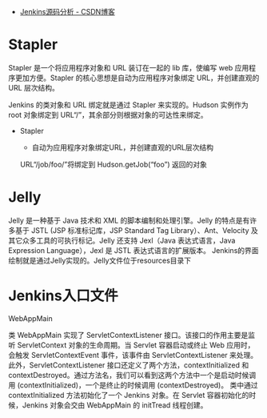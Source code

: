 

* [Jenkins源码分析 - CSDN博客 ](http://blog.csdn.net/sogouauto/article/details/46507267)

# Stapler

Stapler 是一个将应用程序对象和 URL 装订在一起的 lib 库，使编写 web 应用程序更加方便。Stapler 的核心思想是自动为应用程序对象绑定 URL，并创建直观的 URL 层次结构。

Jenkins 的类对象和 URL 绑定就是通过 Stapler 来实现的。Hudson 实例作为 root 对象绑定到 URL“/”，其余部分则根据对象的可达性来绑定。

* Stapler
  * 自动为应用程序对象绑定URL，并创建直观的URL层次结构

   URL“/job/foo/”将绑定到 Hudson.getJob(“foo”) 返回的对象

# Jelly

Jelly 是一种基于 Java 技术和 XML 的脚本编制和处理引擎。Jelly 的特点是有许多基于 JSTL (JSP 标准标记库，JSP Standard Tag Library）、Ant、Velocity 及其它众多工具的可执行标记。Jelly 还支持 Jexl（Java 表达式语言，Java Expression Language），Jexl 是 JSTL 表达式语言的扩展版本。
Jenkins的界面绘制就是通过Jelly实现的。Jelly文件位于resources目录下


# Jenkins入口文件

WebAppMain 

类 WebAppMain 实现了 ServletContextListener 接口。该接口的作用主要是监听 ServletContext 对象的生命周期。当 Servlet 容器启动或终止 Web 应用时，会触发 ServletContextEvent 事件，该事件由 ServletContextListener 来处理。此外，ServletContextListener 接口还定义了两个方法，contextInitialized 和 contextDestroyed。通过方法名，我们可以看到这两个方法中一个是启动时候调用 (contextInitialized)，一个是终止的时候调用 (contextDestroyed)。
类中通过 contextInitialized 方法初始化了一个 Jenkins 对象。在 Servlet 容器初始化的时候，Jenkins 对象会交由 WebAppMain 的 initTread 线程创建。